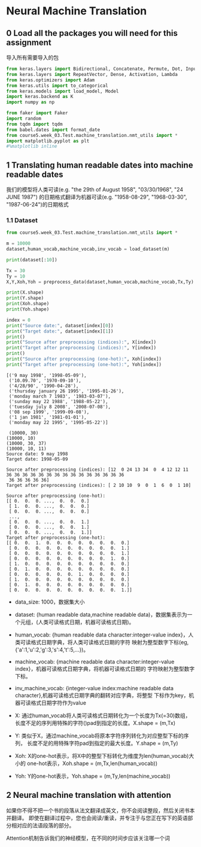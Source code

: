 # Neural Machine Translation

## 0 Load all the packages you will need for this assignment

导入所有需要导入的包

```python
from keras.layers import Bidirectional, Concatenate, Permute, Dot, Input, LSTM, Multiply
from keras.layers import RepeatVector, Dense, Activation, Lambda
from keras.optimizers import Adam
from keras.utils import to_categorical
from keras.models import load_model, Model
import keras.backend as K
import numpy as np

from faker import Faker
import random
from tqdm import tqdm
from babel.dates import format_date
from course5.week_03.Test.machine_translation.nmt_utils import *
import matplotlib.pyplot as plt
#%matplotlib inline
```

## 1 Translating human readable dates into machine readable dates

我们的模型将人类可读(e.g. "the 29th of August 1958", "03/30/1968", "24 JUNE 1987")
的日期格式翻译为机器可读(e.g. "1958-08-29", "1968-03-30", "1987-06-24")的日期格式

<h3> 1.1 Dataset </h3>

```python
from course5.week_03.Test.machine_translation.nmt_utils import *

m = 10000
dataset,human_vocab,machine_vocab,inv_vocab = load_dataset(m)

print(dataset[:10])

Tx = 30
Ty = 10
X,Y,Xoh,Yoh = preprocess_data(dataset,human_vocab,machine_vocab,Tx,Ty)

print(X.shape)
print(Y.shape)
print(Xoh.shape)
print(Yoh.shape)

index = 0
print("Source date:", dataset[index][0])
print("Target date:", dataset[index][1])
print()
print("Source after preprocessing (indices):", X[index])
print("Target after preprocessing (indices):", Y[index])
print()
print("Source after preprocessing (one-hot):", Xoh[index])
print("Target after preprocessing (one-hot):", Yoh[index])
```
```
[('9 may 1998', '1998-05-09'), 
 ('10.09.70', '1970-09-10'), 
 ('4/28/90', '1990-04-28'), 
 ('thursday january 26 1995', '1995-01-26'), 
 ('monday march 7 1983', '1983-03-07'), 
 ('sunday may 22 1988', '1988-05-22'), 
 ('tuesday july 8 2008', '2008-07-08'), 
 ('08 sep 1999', '1999-09-08'), 
 ('1 jan 1981', '1981-01-01'), 
 ('monday may 22 1995', '1995-05-22')]
 
 (10000, 30)
(10000, 10)
(10000, 30, 37)
(10000, 10, 11)
Source date: 9 may 1998
Target date: 1998-05-09

Source after preprocessing (indices): [12  0 24 13 34  0  4 12 12 11 36 36 36 36 36 36 36 36 36 36 36 36 36 36 36
 36 36 36 36 36]
Target after preprocessing (indices): [ 2 10 10  9  0  1  6  0  1 10]

Source after preprocessing (one-hot): 
[[ 0.  0.  0. ...,  0.  0.  0.]
 [ 1.  0.  0. ...,  0.  0.  0.]
 [ 0.  0.  0. ...,  0.  0.  0.]
 ..., 
 [ 0.  0.  0. ...,  0.  0.  1.]
 [ 0.  0.  0. ...,  0.  0.  1.]
 [ 0.  0.  0. ...,  0.  0.  1.]]
Target after preprocessing (one-hot): 
[[ 0.  0.  1.  0.  0.  0.  0.  0.  0.  0.  0.]
 [ 0.  0.  0.  0.  0.  0.  0.  0.  0.  0.  1.]
 [ 0.  0.  0.  0.  0.  0.  0.  0.  0.  0.  1.]
 [ 0.  0.  0.  0.  0.  0.  0.  0.  0.  1.  0.]
 [ 1.  0.  0.  0.  0.  0.  0.  0.  0.  0.  0.]
 [ 0.  1.  0.  0.  0.  0.  0.  0.  0.  0.  0.]
 [ 0.  0.  0.  0.  0.  0.  1.  0.  0.  0.  0.]
 [ 1.  0.  0.  0.  0.  0.  0.  0.  0.  0.  0.]
 [ 0.  1.  0.  0.  0.  0.  0.  0.  0.  0.  0.]
 [ 0.  0.  0.  0.  0.  0.  0.  0.  0.  0.  1.]]
```
- data_size: 1000，数据集大小
- dataset: (human readable data,machine readable data)，数据集表示为一个元组，(人类可读格式日期，机器可读格式日期)。
- human_vocab: {human readable data character:integer-value index}，人类可读格式日期字典，将人类可读格式日期的字符
映射为整型数字下标(eg,{'a':1,'u':2,'g':3,'s':4,'t':5,...})。
- machine_vocab: {machine readable data character:integer-value index}，机器可读格式日期字典，将机器可读格式日期的
字符映射为整型数字下标。
- inv_machine_vocab: {integer-value index:machine readable data character},机器可读格式日期字典的翻转对应字典，将整型
下标作为key，机器可读格式日期字符作为value

- X: 通过human_vocab将人类可读格式日期转化为一个长度为Tx(=30)数组，
长度不足的序列用特殊的字符(<pad>)pad到指定的长度。X.shape = (m,Tx)
- Y: 类似于X，通过machine_vocab将原本字符序列转化为对应整型下标的序列，
长度不足的用特殊字符pad到指定的最大长度。Y.shape = (m,Ty)
- Xoh: X的one-hot表示，将X中的整型下标转化为维度为len(human_vocab)大小的
one-hot表示，Xoh.shape = (m,Tx,len(human_vocab))
- Yoh: Y的one-hot表示，Yoh.shape = (m,Ty,len(machine_vocab))

## 2 Neural machine translation with attention

如果你不得不把一个书的段落从法文翻译成英文，你不会阅读整段，然后关闭书本并翻译。 
即使在翻译过程中，您也会阅读/重读，并专注于与您正在写下的英语部分相对应的法语段落的部分。

Attention机制告诉我们的神经模型，在不同的时间步应该关注哪一个词